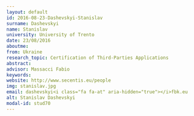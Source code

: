 ```yaml
---
layout: default 
id: 2016-08-23-Dashevskyi-Stanislav
surname: Dashevskyi
name: Stanislav
university: University of Trento
date: 23/08/2016
aboutme: 
from: Ukraine
research_topic: Certification of Third-Parties Applications
abstract: 
advisor: Massacci Fabio
keywords: 
website: http://www.secentis.eu/people
img: stanislav.jpg
email: dashevskyi<i class="fa fa-at" aria-hidden="true"></i>fbk.eu
alt: Stanislav Dashevskyi
modal-id: stud70
---
```

